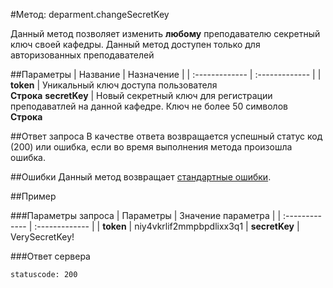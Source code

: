 #Метод: deparment.changeSecretKey<a name="deparment.changeSecretKey"/>

Данный метод позволяет изменить **любому** преподавателю секретный ключ своей кафедры.
Данный метод доступен только для авторизованных преподавателей

##Параметры
| Название     | Назначение     |
| :------------- | :------------- |
| **token**       | Уникальный ключ доступа пользователя  <br>**Строка**
**secretKey** | Новый секретный ключ для регистрации преподаватлей на данной кафедре.  Ключ не более 50 символов <br> **Строка**

##Ответ запроса
В качестве ответа возвращается успешный статус код (200) или ошибка, если во время выполнения метода произошла ошибка.

##Ошибки
Данный метод возвращает [стандартные ошибки](#errors).<br>

##Пример

###Параметры запроса
| Параметры | Значение параметра     |
| :------------- | :------------- |
| **token**       | niy4vkrlif2mmpbpdlixx3q1       |
**secretKey** | VerySecretKey!

###Ответ сервера

```
statuscode: 200
```
